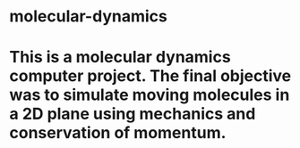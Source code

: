 # molecular-dynamics

# This is a molecular dynamics computer project. The final objective was to simulate moving molecules in a 2D plane using mechanics and conservation of momentum.

